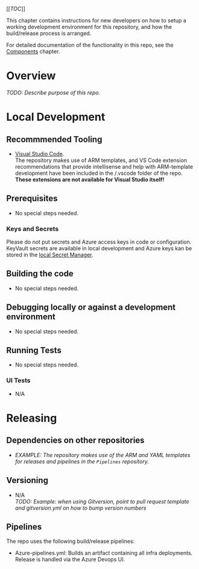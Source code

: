 [[_TOC_]]

This chapter contains instructions for new developers on how to setup a working development environment for this repository, and how the build/release process is arranged.

For detailed documentation of the functionality in this repo, see the [Components](/Components) chapter.

# Overview
_TODO: Describe purpose of this repo._

# Local Development

## Recommmended Tooling
- [Visual Studio Code](https://code.visualstudio.com/).   
The repository makes use of ARM templates, and VS Code extension recommendations that provide intellisense and help with ARM-template development have been included in the /.vscode folder of the repo.   
**These extensions are not available for Visual Studio itself!** 

## Prerequisites
- No special steps needed.  

### Keys and Secrets
Please do not put secrets and Azure access keys in code or configuration. 
KeyVault secrets are available in local development and Azure keys kan be stored in the [local Secret Manager](https://docs.microsoft.com/en-us/aspnet/core/security/app-secrets). 

## Building the code
- No special steps needed.  

## Debugging locally or against a development environment
- No special steps needed. 

## Running Tests
- No special steps needed. 

### UI Tests
- N/A

# Releasing

## Dependencies on other repositories

- _EXAMPLE: The repository makes use of the ARM and YAML templates for releases and pipelines in the ```Pipelines``` repository._

## Versioning
- N/A  
  _TODO: Example: when using Gitversion, point to pull request template and gitversion.yml on how to bump version numbers_

## Pipelines
The repo uses the following build/release pipelines: 
- Azure-pipelines.yml: Builds an artifact containing all infra deployments. Release is handled via the Azure Devops UI. 
